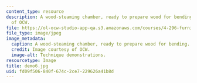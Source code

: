 ```yaml
---
content_type: resource
description: A wood-steaming chamber, ready to prepare wood for bending. Image courtesy
  of OCW.
file: https://ol-ocw-studio-app-qa.s3.amazonaws.com/courses/4-296-furniture-making-spring-2005/fd09f506840f674c2ce7229626a41b8d_demo6.jpg
file_type: image/jpeg
image_metadata:
  caption: A wood-steaming chamber, ready to prepare wood for bending.
  credit: Image courtesy of OCW.
  image-alt: Technique demonstrations.
resourcetype: Image
title: demo6.jpg
uid: fd09f506-840f-674c-2ce7-229626a41b8d
---
```

